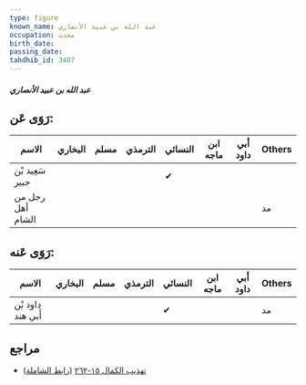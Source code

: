 ```yaml
---
type: figure
known_name: عبد الله بن عبيد الأنصاري
occupation: محدث
birth_date:
passing_date:
tahdhib_id: 3407
---
```

##### عبد الله بن عبيد الأنصاري

## رَوَى عَن:
| الاسم            | البخاري | مسلم | الترمذي | النسائي | ابن ماجه | أبي داود | Others |
| ---------------- | ------- | ---- | ------- | ------- | -------- | -------- | ------ |
| سَعِيد بْن جبير  |         |      |         | ✔       |          |          |        |
| رجل من أهل الشام |         |      |         |         |          |          | مد     |
## رَوَى عَنه:
| الاسم             | البخاري | مسلم | الترمذي | النسائي | ابن ماجه | أبي داود | Others |
| ----------------- | ------- | ---- | ------- | ------- | -------- | -------- | ------ |
| داود بْن أَبي هند |         |      |         | ✔       |          |          | مد     |
## مراجع
- [تهذيب الكمال ١٥-٢٦٢](obsidian://open?vault=Tahdhib-al-Kamal&file=Figures/٣٤٠٧-عبد%20الله%20بن%20عبيد%20الأنصاري) ([رابط الشاملة](https://shamela.ws/book/3722/7746))